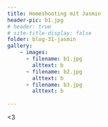 ```yaml
---
title: Homeshooting mit Jasmin
header-pic: b1.jpg
# header: true
# site-title-display: false
folder: blog-31-jasmin
gallery: 
    - images:
      - filename: b1.jpg
        alttext: b
      - filename: b2.jpg
        alttext: b
      - filename: b3.jpg
        alttext: b
  
---
```




&lt;3
